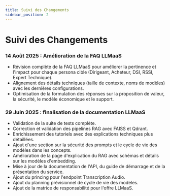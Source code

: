 ```yaml
---
title: Suivi des Changements
sidebar_position: 2
---
```


# Suivi des Changements

### 14 Août 2025 : Amélioration de la FAQ LLMaaS

- Révision complète de la FAQ LLMaaS pour améliorer la pertinence et l'impact pour chaque persona cible (Dirigeant, Acheteur, DSI, RSSI, Expert Technique).
- Alignement des détails techniques (taille de contexte, noms de modèles) avec les dernières configurations.
- Optimisation de la formulation des réponses sur la proposition de valeur, la sécurité, le modèle économique et le support.

### 29 Juin 2025 : finalisation de la documentation LLMaaS

- Validation de la suite de tests complète.
- Correction et validation des pipelines RAG avec FAISS et Qdrant.
- Enrichissement des tutoriels avec des explications techniques plus détaillées.
- Ajout d'une section sur la sécurité des prompts et le cycle de vie des modèles dans les concepts.
- Amélioration de la page d'explication du RAG avec schémas et détails sur les modèles d'embedding.
- Mise à jour de la documentation de l'API, du guide de démarrage et de la présentation du service.
- Ajout du princing pour l'endpoint Transcription Audio.
- Ajout du planning prévisionnel de cycle de vie des modeles.
- Ajout de la matrice de responsabilité pour l'offre LLMaaS.
